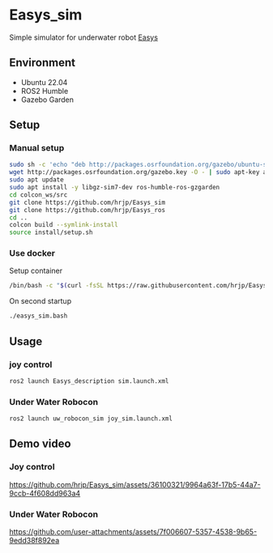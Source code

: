 # Easys_sim
Simple simulator for underwater robot [Easys](https://github.com/tamago117/Easys_ros)

## Environment
* Ubuntu 22.04
* ROS2 Humble
* Gazebo Garden

## Setup

### Manual setup
```bash
sudo sh -c 'echo "deb http://packages.osrfoundation.org/gazebo/ubuntu-stable `lsb_release -cs` main" > /etc/apt/sources.list.d/gazebo-stable.list'
wget http://packages.osrfoundation.org/gazebo.key -O - | sudo apt-key add -
sudo apt update
sudo apt install -y libgz-sim7-dev ros-humble-ros-gzgarden
cd colcon_ws/src
git clone https://github.com/hrjp/Easys_sim
git clone https://github.com/hrjp/Easys_ros
cd ..
colcon build --symlink-install
source install/setup.sh
```

### Use docker
Setup container
```bash
/bin/bash -c "$(curl -fsSL https://raw.githubusercontent.com/hrjp/Easys_sim/main/docker/humble/run.bash)" -w
```
On second startup
```bash
./easys_sim.bash
```

## Usage
### joy control
```bash
ros2 launch Easys_description sim.launch.xml
```

### Under Water Robocon
```bash
ros2 launch uw_robocon_sim joy_sim.launch.xml
```

## Demo video

### Joy control
https://github.com/hrjp/Easys_sim/assets/36100321/9964a63f-17b5-44a7-9ccb-4f608dd963a4

### Under Water Robocon
https://github.com/user-attachments/assets/7f006607-5357-4538-9b65-9edd38f892ea

